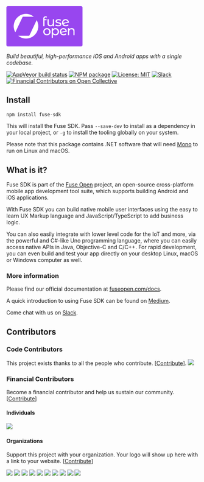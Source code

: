 [<img src="fuseopen.png" alt="Fuse Open" width="200" />](https://fuseopen.com)

*Build beautiful, high-performance iOS and Android apps with a single codebase.*

[![AppVeyor build status](https://img.shields.io/appveyor/ci/mortend/fuse-sdk/master.svg?logo=appveyor&logoColor=silver&style=flat-square)](https://ci.appveyor.com/project/mortend/fuse-sdk/branch/master)
[![NPM package](https://img.shields.io/npm/v/fuse-sdk.svg?style=flat-square)](https://www.npmjs.com/package/fuse-sdk)
[![License: MIT](https://img.shields.io/github/license/mortend/fuse-sdk.svg?style=flat-square)](LICENSE.txt)
[![Slack](https://img.shields.io/badge/chat-on%20slack-blue.svg?style=flat-square)](https://slackcommunity.fusetools.com/)
[![Financial Contributors on Open Collective](https://opencollective.com/fuse-open/all/badge.svg?label=financial+contributors&style=flat-square)](https://opencollective.com/fuse-open)

## Install

```
npm install fuse-sdk
```

This will install the Fuse SDK. Pass `--save-dev` to install as a dependency in your local project, or `-g` to install
the tooling globally on your system.

Please note that this package contains .NET software that will need [Mono](http://www.mono-project.com/download/)
to run on Linux and macOS.

## What is it?

Fuse SDK is part of the [Fuse Open](https://fuseopen.com) project, an open-source cross-platform mobile app development tool suite, which supports building Android and iOS applications.

With Fuse SDK you can build native mobile user interfaces using the easy to learn UX Markup language and JavaScript/TypeScript to add business logic.

You can also easily integrate with lower level code for the IoT and more, via the powerful and C#-like Uno programming language, where you can easily access native APIs in Java, Objective-C and C/C++. For rapid development, you can even build and test your app directly on your desktop Linux, macOS or Windows computer as well.

### More information

Please find our official documentation at [fuseopen.com/docs](https://fuseopen.com/docs).

A quick introduction to using Fuse SDK can be found on [Medium](https://medium.com/@mortendanielfornes/introducing-fuse-sdk-890180044c13).

Come chat with us on [Slack](https://slackcommunity.fusetools.com/).

## Contributors

### Code Contributors

This project exists thanks to all the people who contribute. [[Contribute](CONTRIBUTING.md)].
<a href="https://github.com/mortend/fuse-sdk/graphs/contributors"><img src="https://opencollective.com/fuse-open/contributors.svg?width=890&button=false" /></a>

### Financial Contributors

 Become a financial contributor and help us sustain our community. [[Contribute](https://opencollective.com/fuse-open/contribute)]

#### Individuals

<a href="https://opencollective.com/fuse-open"><img src="https://opencollective.com/fuse-open/individuals.svg?width=890"></a>

#### Organizations

Support this project with your organization. Your logo will show up here with a link to your website. [[Contribute](https://opencollective.com/fuse-open/contribute)]

<a href="https://opencollective.com/fuse-open/organization/0/website"><img src="https://opencollective.com/fuse-open/organization/0/avatar.svg"></a>
<a href="https://opencollective.com/fuse-open/organization/1/website"><img src="https://opencollective.com/fuse-open/organization/1/avatar.svg"></a>
<a href="https://opencollective.com/fuse-open/organization/2/website"><img src="https://opencollective.com/fuse-open/organization/2/avatar.svg"></a>
<a href="https://opencollective.com/fuse-open/organization/3/website"><img src="https://opencollective.com/fuse-open/organization/3/avatar.svg"></a>
<a href="https://opencollective.com/fuse-open/organization/4/website"><img src="https://opencollective.com/fuse-open/organization/4/avatar.svg"></a>
<a href="https://opencollective.com/fuse-open/organization/5/website"><img src="https://opencollective.com/fuse-open/organization/5/avatar.svg"></a>
<a href="https://opencollective.com/fuse-open/organization/6/website"><img src="https://opencollective.com/fuse-open/organization/6/avatar.svg"></a>
<a href="https://opencollective.com/fuse-open/organization/7/website"><img src="https://opencollective.com/fuse-open/organization/7/avatar.svg"></a>
<a href="https://opencollective.com/fuse-open/organization/8/website"><img src="https://opencollective.com/fuse-open/organization/8/avatar.svg"></a>
<a href="https://opencollective.com/fuse-open/organization/9/website"><img src="https://opencollective.com/fuse-open/organization/9/avatar.svg"></a>
